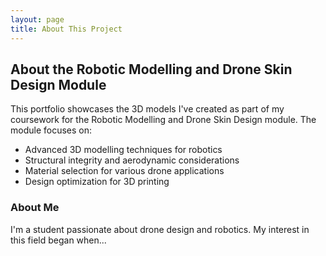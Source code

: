 ```yaml
---
layout: page
title: About This Project
---
```


## About the Robotic Modelling and Drone Skin Design Module

This portfolio showcases the 3D models I've created as part of my coursework for the Robotic Modelling and Drone Skin Design module. The module focuses on:

- Advanced 3D modelling techniques for robotics
- Structural integrity and aerodynamic considerations
- Material selection for various drone applications
- Design optimization for 3D printing

### About Me

I'm a student passionate about drone design and robotics. My interest in this field began when...